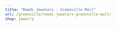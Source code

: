 ```yaml
---
title: "Reeds Jewelers - Greenville Mall"
url: /greenville/reeds-jewelers-greenville-mall/
shop: jewelry
---
```

